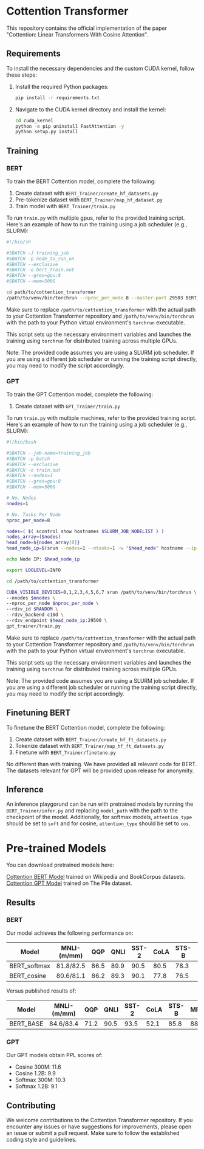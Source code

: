 # Cottention Transformer

This repository contains the official implementation of the paper "Cottention: Linear Transformers With Cosine Attention".

## Requirements

To install the necessary dependencies and the custom CUDA kernel, follow these steps:

1. Install the required Python packages:
   ```bash
   pip install -r requirements.txt
   ```

2. Navigate to the CUDA kernel directory and install the kernel:
   ```bash
   cd cuda_kernel
   python -m pip uninstall FastAttention -y
   python setup.py install
   ```

## Training


### BERT

To train the BERT Cottention model, complete the following:

1. Create dataset with `BERT_Trainer/create_hf_datasets.py`
2. Pre-tokenize dataset with `BERT_Trainer/map_hf_dataset.py`
3. Train model with `BERT_Trainer/train.py`

To run `train.py` with multiple gpus, refer to the provided training script. Here's an example of how to run the training using a job scheduler (e.g., SLURM):

```bash
#!/bin/sh

#SBATCH -J training_job
#SBATCH -p node_to_run_on
#SBATCH --exclusive
#SBATCH -o bert_train.out
#SBATCH --gres=gpu:8
#SBATCH --mem=500G

cd path/to/cottention_transformer
/path/to/venv/bin/torchrun --nproc_per_node 8 --master-port 29503 BERT_Trainer/train.py
```

Make sure to replace `/path/to/cottention_transformer` with the actual path to your Cottention Transformer repository and `/path/to/venv/bin/torchrun` with the path to your Python virtual environment's `torchrun` executable.

This script sets up the necessary environment variables and launches the training using `torchrun` for distributed training across multiple GPUs.

Note: The provided code assumes you are using a SLURM job scheduler. If you are using a different job scheduler or running the training script directly, you may need to modify the script accordingly.

### GPT

To train the GPT Cottention model, complete the following:

1. Create dataset with `GPT_Trainer/train.py`

To run `train.py` with multiple machines, refer to the provided training script. Here's an example of how to run the training using a job scheduler (e.g., SLURM):

```bash
#!/bin/bash

#SBATCH --job-name=training_job
#SBATCH -p batch
#SBATCH --exclusive
#SBATCH -o train.out
#SBATCH --nodes=1
#SBATCH --gres=gpu:8
#SBATCH --mem=500G

# No. Nodes
nnodes=1

# No. Tasks Per Node
nproc_per_node=8

nodes=( $( scontrol show hostnames $SLURM_JOB_NODELIST ) )
nodes_array=($nodes)
head_node=${nodes_array[0]}
head_node_ip=$(srun --nodes=1 --ntasks=1 -w "$head_node" hostname --ip-address)

echo Node IP: $head_node_ip

export LOGLEVEL=INFO

cd /path/to/cottention_transformer

CUDA_VISIBLE_DEVICES=0,1,2,3,4,5,6,7 srun /path/to/venv/bin/torchrun \
--nnodes $nnodes \
--nproc_per_node $nproc_per_node \
--rdzv_id $RANDOM \
--rdzv_backend c10d \
--rdzv_endpoint $head_node_ip:29500 \
gpt_trainer/train.py
```

Make sure to replace `/path/to/cottention_transformer` with the actual path to your Cottention Transformer repository and `/path/to/venv/bin/torchrun` with the path to your Python virtual environment's `torchrun` executable.

This script sets up the necessary environment variables and launches the training using `torchrun` for distributed training across multiple GPUs.

Note: The provided code assumes you are using a SLURM job scheduler. If you are using a different job scheduler or running the training script directly, you may need to modify the script accordingly.

## Finetuning BERT

To finetune the BERT Cottention model, complete the following:

1. Create dataset with `BERT_Trainer/create_hf_ft_datasets.py`
2. Tokenize dataset with `BERT_Trainer/map_hf_ft_datasets.py`
3. Finetune with `BERT_Trainer/finetune.py`

No different than with training. We have provided all relevant code for BERT. The datasets relevant for GPT will be provided upon release for anonymity.

## Inference

An inference playgorund can be run with pretrained models by running the `BERT_Trainer/infer.py` and replacing `model_path` with the path to the checkpoint of the model. Additionally, for softmax models, `attention_type` should be set to `soft` and for cosine, `attention_type` should be set to `cos`.

# Pre-trained Models

You can download pretrained models here:

[Cottention BERT Model](https://drive.google.com/drive/folders/1j14EAKHLT5edz99YmXhpaafKSYXG8bbJ?usp=drive_link) trained on Wikipedia and BookCorpus datasets.
[Cottention GPT Model](https://drive.google.com/drive/folders/1Z9lHwcCMtLUgLQnkTyT6oYWIMMXZ8TiI?usp=drive_link) trained on The Pile dataset.

## Results

### BERT

Our model achieves the following performance on:

| Model                   | MNLI-(m/mm) | QQP  | QNLI | SST-2 | CoLA | STS-B | MRPC | RTE  | Average |
|-------------------------|-------------|------|------|-------|------|-------|------|------|---------|
| BERT_softmax            | 81.8/82.5   | 86.5 | 89.9 | 90.5  | 80.5 | 78.3  | 90.0 | 67.9 | 83.1    |
| BERT_cosine             | 80.6/81.1   | 86.2 | 89.3 | 90.1  | 77.8 | 76.5  | 88.6 | 66.4 | 81.8    |

Versus published results of:

| Model                   | MNLI-(m/mm) | QQP  | QNLI | SST-2 | CoLA | STS-B | MRPC | RTE  | Average |
|-------------------------|-------------|------|------|-------|------|-------|------|------|---------|
| BERT_BASE               | 84.6/83.4   | 71.2 | 90.5 | 93.5  | 52.1 | 85.8  | 88.9 | 66.4 | 79.6    |

### GPT

Our GPT models obtain PPL scores of:
- Cosine 300M: 11.6
- Cosine 1.2B: 9.9
- Softmax 300M: 10.3
- Softmax 1.2B: 9.1


## Contributing

We welcome contributions to the Cottention Transformer repository. If you encounter any issues or have suggestions for improvements, please open an issue or submit a pull request. Make sure to follow the established coding style and guidelines.
